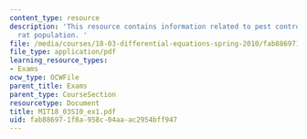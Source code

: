 ```yaml
---
content_type: resource
description: 'This resource contains information related to pest control service and
  rat population. '
file: /media/courses/18-03-differential-equations-spring-2010/fab886971f8a958c04aaac2954bff947_MIT18_03S10_ex1.pdf
file_type: application/pdf
learning_resource_types:
- Exams
ocw_type: OCWFile
parent_title: Exams
parent_type: CourseSection
resourcetype: Document
title: MIT18_03S10_ex1.pdf
uid: fab88697-1f8a-958c-04aa-ac2954bff947
---
```


